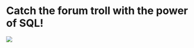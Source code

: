 # Catch the forum troll with the power of SQL!

<img src="https://media.tenor.com/images/f9e5fcc3d75d58e0cec118cedad0c924/tenor.gif" />
